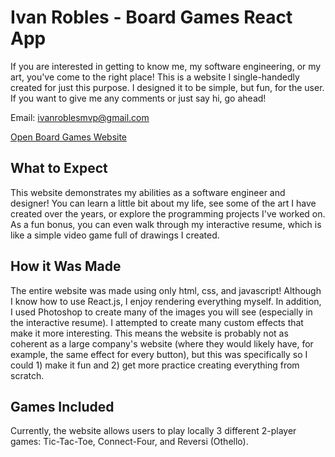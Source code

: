 # Ivan Robles - Board Games React App

If you are interested in getting to know me, my software engineering, or my art, you've come to the right place! This is a website I single-handedly created for just this purpose. I designed it to be simple, but fun, for the user. If you want to give me any comments or just say hi, go ahead!

Email: ivanroblesmvp@gmail.com

[Open Board Games Website](https://ivanroblesboardgames.netlify.app/)

## What to Expect

This website demonstrates my abilities as a software engineer and designer! You can learn a little bit about my life, see some of the art I have created over the years, or explore the programming projects I've worked on. As a fun bonus, you can even walk through my interactive resume, which is like a simple video game full of drawings I created.

## How it Was Made

The entire website was made using only html, css, and javascript! Although I know how to use React.js, I enjoy rendering everything myself. In addition, I used Photoshop to create many of the images you will see (especially in the interactive resume). I attempted to create many custom effects that make it more interesting. This means the website is probably not as coherent as a large company's website (where they would likely have, for example, the same effect for every button), but this was specifically so I could 1) make it fun and 2) get more practice creating everything from scratch.

## Games Included

Currently, the website allows users to play locally 3 different 2-player games: Tic-Tac-Toe, Connect-Four, and Reversi (Othello).


